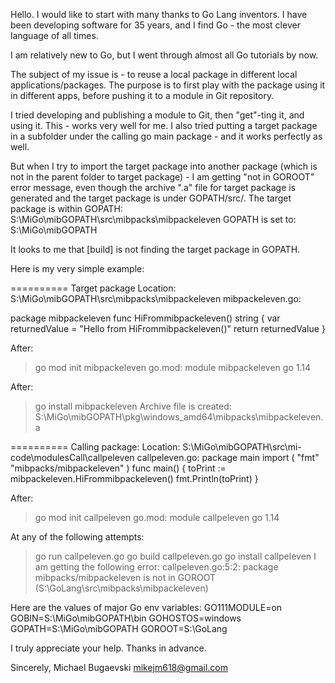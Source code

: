 <!-- DO NOT EDIT THIS FOOTER -->
<!-- This is a wiki. We trust you to be a good person. -->
Hello.
I would like to start with many thanks to Go Lang inventors. I have been developing software for 35 years, and I find Go - the most clever language of all times.

I am relatively new to Go, but I went through almost all Go tutorials by now.

The subject of my issue is - to reuse a local package in different local applications/packages. 
The purpose is to first play with the package using it in different apps, before pushing it to a module in Git repository.

I tried developing and publishing a module to Git, then "get"-ting it, and using it. This - works very well for me.
I also tried putting a target package in a subfolder under the calling go main package - and it works perfectly as well.

But when I try to import the target package into another package (which is not in the parent folder to target package) - I am getting "not in GOROOT" error message, even though the archive ".a" file for target package is generated and the target package is under GOPATH/src/.
The target package is within GOPATH:
S:\MiGo\mibGOPATH\src\mibpacks\mibpackeleven
GOPATH is set to: S:\MiGo\mibGOPATH

It looks to me that [build] is not finding the target package in GOPATH.

Here is my very simple example:  


==========
Target package
Location: S:\MiGo\mibGOPATH\src\mibpacks\mibpackeleven
mibpackeleven.go:

package mibpackeleven
func HiFrommibpackeleven() string {
	var returnedValue = "Hello from HiFrommibpackeleven()"
	return returnedValue
}

After:
>go mod init mibpackeleven
go.mod:
module mibpackeleven
go 1.14

After:
>go install mibpackeleven
Archive file is created:
S:\MiGo\mibGOPATH\pkg\windows_amd64\mibpacks\mibpackeleven.a

==========
Calling package:
Location: S:\MiGo\mibGOPATH\src\mi-code\modulesCall\callpeleven
callpeleven.go:
package main
import (
	"fmt"
	"mibpacks/mibpackeleven"
)
func main() {
	toPrint := mibpackeleven.HiFrommibpackeleven()
	fmt.Println(toPrint)
}

After:
>go mod init callpeleven
go.mod:
module callpeleven
go 1.14

At any of the following attempts:
>go run callpeleven.go
>go build callpeleven.go
>go install callpeleven
I am getting the following error:
callpeleven.go:5:2: package mibpacks/mibpackeleven is not in GOROOT
(S:\GoLang\src\mibpacks\mibpackeleven)


Here are the values of major Go env variables: 
GO111MODULE=on
GOBIN=S:\MiGo\mibGOPATH\bin
GOHOSTOS=windows
GOPATH=S:\MiGo\mibGOPATH
GOROOT=S:\GoLang

I truly appreciate your help.
Thanks in advance.

Sincerely, 
Michael Bugaevski
mikejm618@gmail.com 

